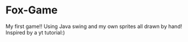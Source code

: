 # Fox-Game
My first game!! Using Java swing and my own sprites all drawn by hand! Inspired by a yt tutorial:)
